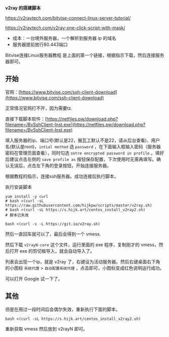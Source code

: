 **v2ray 的搭建脚本**

https://v2raytech.com/bitvise-connect-linux-server-tutorial/

https://v2raytech.com/v2ray-one-click-script-with-mask/


* 成本：一台境外服务器，一个解析到服务器 ip 的域名
* 服务器提前放行80.443端口

Bitvise连接Linux服务器教程 是上面的第一个链接，根据指示下载，然后连接服务器即可。

## 开始

官网：[https://www.bitvise.com/ssh-client-download](https://www.bitvise.com/ssh-client-download)

正常情况官网打不开，因为需要tz.

直接下载脚本软件：[https://netfiles.pw/download.php?filename=/BvSshClient-Inst.exe](https://netfiles.pw/download.php?filename=/BvSshClient-Inst.exe)

填入服务器的ip、端口号(默认是22，搬瓦工默认不是22，请从后台查看)、用户名(默认是root)，`intial method` 选 `password` ，在下面输入框输入密码（服务器密码在管理页面查看），同时勾选 `sotre encrypted password in profile` 。填好后建议点击左侧的 `save profile as` 按钮保存配置，下次使用时无需再填写。确认无误后，点击左下角的登录按钮，开始连接服务器。

根据教程的指示，连接ssh服务器。成功连接后执行脚本。

执行安装脚本
```shell
yum install -y curl
# bash <(curl -sL https://raw.githubusercontent.com/hijkpw/scripts/master/v2ray.sh)
# bash <(curl -sL https://s.hijk.art/centos_install_v2ray2.sh)
# 脚本已失效

bash <(curl -s -L https://git.io/v2ray.sh)
```



然后一直回车就可以了，最后会得到一个 vmess.

然后下载 `v2rayN-core` 这个文件，运行里面的 exe 程序，复制刚才的 vmess，然后打开 exe 的剪切板导入，就会自动导入了。

列表会出现一个ip，就是 v2ray 了，右键设为活动服务器。然后右键桌面右下角的小图标 `系统代理` > `自动配置系统代理` ，点击即可，小图标变成红色说明运行成功。

可以打开 Google 试一下了。


## 其他

但是在用过一段时间后会偶尔失效，重新执行下面的脚本。

```shell
bash <(curl -sL https://s.hijk.art/centos_install_v2ray2.sh)
```

重新获取 vmess 然后放到 v2rayN 即可。
